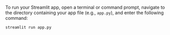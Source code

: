 
To run your Streamlit app, open a terminal or command prompt, navigate to the directory containing your app file (e.g., `app.py`), and enter the following command:

```bash
streamlit run app.py


